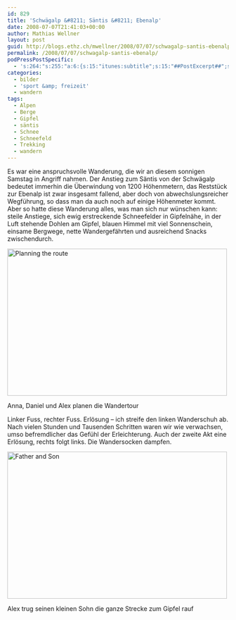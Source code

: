 ```yaml
---
id: 829
title: 'Schwägalp &#8211; Säntis &#8211; Ebenalp'
date: 2008-07-07T21:41:03+00:00
author: Mathias Wellner
layout: post
guid: http://blogs.ethz.ch/mwellner/2008/07/07/schwagalp-santis-ebenalp/
permalink: /2008/07/07/schwagalp-santis-ebenalp/
podPressPostSpecific:
  - 's:264:"s:255:"a:6:{s:15:"itunes:subtitle";s:15:"##PostExcerpt##";s:14:"itunes:summary";s:15:"##PostExcerpt##";s:15:"itunes:keywords";s:17:"##WordPressCats##";s:13:"itunes:author";s:10:"##Global##";s:15:"itunes:explicit";s:7:"Default";s:12:"itunes:block";s:7:"Default";}";";'
categories:
  - bilder
  - 'sport &amp; freizeit'
  - wandern
tags:
  - Alpen
  - Berge
  - Gipfel
  - säntis
  - Schnee
  - Schneefeld
  - Trekking
  - wandern
---
```

Es war eine anspruchsvolle Wanderung, die wir an diesem sonnigen Samstag in Angriff nahmen. Der Anstieg zum Säntis von der Schwägalp bedeutet immerhin die Überwindung von 1200 Höhenmetern, das Reststück zur Ebenalp ist zwar insgesamt fallend, aber doch von abwechslungsreicher Wegführung, so dass man da auch noch auf einige Höhenmeter kommt. Aber so hatte diese Wanderung alles, was man sich nur wünschen kann: steile Anstiege, sich ewig erstreckende Schneefelder in Gipfelnähe, in der Luft stehende Dohlen am Gipfel, blauen Himmel mit viel Sonnenschein, einsame Bergwege, nette Wandergefährten und ausreichend Snacks zwischendurch.

<div style="width: 510px" class="wp-caption aligncenter">
  <a href="http://www.flickr.com/photos/mwellner/2641824443/"><img alt="Planning the route" src="http://farm4.static.flickr.com/3266/2641824443_b304e09b87.jpg" title="Planning the route" width="500" height="334" /></a>
  
  <p class="wp-caption-text">
    Anna, Daniel und Alex planen die Wandertour<br />
  </p>
</div>

Linker Fuss, rechter Fuss. Erlösung &ndash; ich streife den linken Wanderschuh ab. Nach vielen Stunden und Tausenden Schritten waren wir wie verwachsen, umso befremdlicher das Gefühl der Erleichterung. Auch der zweite Akt eine Erlösung, rechts folgt links. Die Wandersocken dampfen.

<div style="width: 510px" class="wp-caption aligncenter">
  <a href="http://www.flickr.com/photos/mwellner/2641824333/"><img alt="Father and Son" src="http://farm4.static.flickr.com/3009/2641824333_f5e2b9d480.jpg" title="Father and Son" width="500" height="334" /></a>
  
  <p class="wp-caption-text">
    Alex trug seinen kleinen Sohn die ganze Strecke zum Gipfel rauf<br />
  </p>
</div>